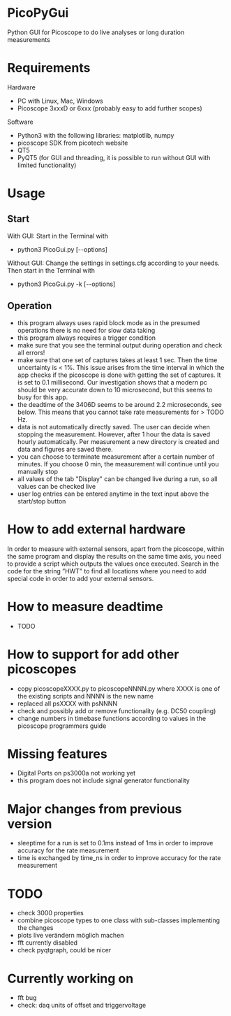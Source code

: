 # PicoPyGui
Python GUI for Picoscope to do live analyses or long duration measurements


# Requirements
Hardware
* PC with Linux, Mac, Windows
* Picoscope 3xxxD or 6xxx (probably easy to add further scopes)

Software
* Python3 with the following libraries: matplotlib, numpy
* picoscope SDK from picotech website
* QT5
* PyQT5 (for GUI and threading, it is possible to run without GUI with limited functionality)

# Usage

## Start
With GUI: Start in the Terminal with 
* python3 PicoGui.py [--options]

Without GUI: Change the settings in settings.cfg according to your needs. 
Then start in the Terminal with 
* python3 PicoGui.py -k [--options]

## Operation
* this program always uses rapid block mode as in the presumed operations there is no need for slow data taking
* this program always requires a trigger condition
* make sure that you see the terminal output during operation and check all errors!
* make sure that one set of captures takes at least 1 sec. Then the time uncertainty is < 1%. This issue arises from the time interval in which the app checks if the picoscope is done with getting the set of captures. It is set to 0.1 millisecond. Our investigation shows that a modern pc should be very accurate down to 10 microsecond, but this seems to busy for this app.
* the deadtime of the 3406D seems to be around 2.2 microseconds, see below. This means that you cannot take rate measurements for > TODO Hz. 
* data is not automatically directly saved. The user can decide when stopping the measurement. However, after 1 hour the data is saved hourly automatically. Per measurement a new directory is created and data and figures are saved there.
* you can choose to terminate measurement after a certain number of minutes. If you choose 0 min, the measurement will continue until you manually stop
* all values of the tab "Display" can be changed live during a run, so all values can be checked live
* user log entries can be entered anytime in the text input above the start/stop button

# How to add external hardware 

In order to measure with external sensors, apart from the picoscope, within the same program and display the results on the same time axis, you need to provide a script which outputs the values once executed. 
Search in the code for the string ”HWT" to find all locations where you need to add special code in order to add your external sensors.

# How to measure deadtime
* TODO


# How to support for add other picoscopes
* copy picoscopeXXXX.py to picoscopeNNNN.py where XXXX is one of the existing scripts and NNNN is the new name
* replaced all psXXXX with psNNNN
* check and possibly add or remove functionality (e.g. DC50 coupling)
* change numbers in timebase functions according to values in the picoscope programmers guide

# Missing features
* Digital Ports on ps3000a not working yet
* this program does not include signal generator functionality

# Major changes from previous version
* sleeptime for a run is set to 0.1ms instead of 1ms in order to improve accuracy for the rate measurement
* time is exchanged by time_ns in order to improve accuracy for the rate measurement

# TODO
* check 3000 properties
* combine picoscope types to one class with sub-classes implementing the changes
* plots live verändern möglich machen
* fft currently disabled
* check pyqtgraph, could be nicer

# Currently working on
- fft bug
- check: daq units of offset and triggervoltage






